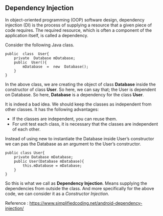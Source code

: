 ## Dependency Injection
In object-oriented programming (OOP) software design, dependency injection (DI) is the process of supplying a resource that a given piece of code requires. The required resource, which is often a component of the application itself, is called a dependency.

Consider the following Java class.

    public  class  User{    
	    private  Database mDatabase;    
	    public  User(){	    
		    mDatabase  =  new  Database();	    
	    }    
    }
In the above class, we are creating the object of class **Database** inside the constructor of class **User**. So here, we can say that; the User is dependent on Database. So here, **Database** is a dependency for the class **User**.

It is indeed a bad idea. We should keep the classes as independent from other classes. It has the following advantages:
 - If the classes are independent, you can reuse them.
 - For unit test each class, it is necessary that the classes are
   independent of each other.

Instead of using new to instantiate the Database inside User’s constructor we can pas the Database as an argument to the User’s constructor.

    public class User{
	    private Database mDatabase;
	    public User(Database mDatabase){
		    this.mDatabase = mDatabase;
	    }
    }
So this is what we call as **Dependency Injection**. Means supplying the dependencies from outside the class. And more specifically for the above code, we can consider it as a *Constructor Injection*.








Reference : https://www.simplifiedcoding.net/android-dependency-injection/
